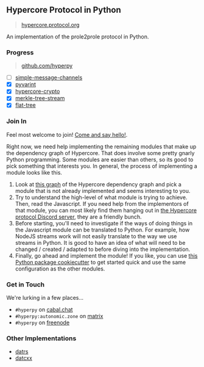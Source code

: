 ## Hypercore Protocol in Python

> [hypercore.protocol.org](https://hypercore-protocol.org)

An implementation of the prole2prole protocol in Python.

### Progress

> [github.com/hyperpy](https://github.com/hyperpy)

- [ ] [simple-message-channels](https://github.com/Hyperpy/simple-message-channels)
- [x] [pyvarint](https://github.com/Hyperpy/pyvarint)
- [x] [hypercore-crypto](https://github.com/Hyperpy/hypercore-crypto)
- [x] [merkle-tree-stream](https://github.com/Hyperpy/merkle-tree-stream)
- [x] [flat-tree](https://github.com/Hyperpy/flat-tree)

### Join In

Feel most welcome to join! [Come and say hello!](#get-in-touch).

Right now, we need help implementing the remaining modules that make up the dependency graph of Hypercore. That does involve some pretty gnarly Python programming. Some modules are easier than others, so its good to pick something that interests you. In general, the process of implementing a module looks like this.

1. Look at [this graph](https://datcxx.github.io/hypercore.svg) of the Hypercore dependency graph and pick a module that is not already implemented and seems interesting to you.
1. Try to understand the high-level of what module is trying to achieve. Then, read the Javascript. If you need help from the implementors of that module, you can most likely find them hanging out in [the Hypercore protocol Discord server](https://discord.com/invite/ga5hxGf), they are a friendly bunch.
1. Before starting, you'll need to investigate if the ways of doing things in the Javascript module can be translated to Python. For example, how NodeJS streams work will not easily translate to the way we use streams in Python. It is good to have an idea of what will need to be changed / created / adapted to before diving into the implementation.
1. Finally, go ahead and implement the module! If you like, you can use [this Python package cookiecutter](https://git.autonomic.zone/decentral1se/pypkgtemplate) to get started quick and use the same configuration as the other modules.

### Get in Touch

We're lurking in a few places...

- `#hyperpy` on [cabal.chat](https://cabal.chat/)
- `#hyperpy:autonomic.zone` on [matrix](https://riot.im/app/)
- `#hyperpy` on [freenode](https://webchat.freenode.net/)

### Other Implementations

- [datrs](https://github.com/datrs/)
- [datcxx](https://datcxx.github.io/)
